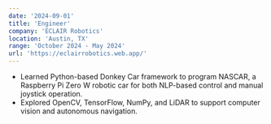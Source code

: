 ```yaml
---
date: '2024-09-01'
title: 'Engineer'
company: 'ECLAIR Robotics'
location: 'Austin, TX'
range: 'October 2024 - May 2024'
url: 'https://eclairrobotics.web.app/'
---
```


- Learned Python-based Donkey Car framework to program NASCAR, a Raspberry Pi Zero W robotic car for both NLP-based control and manual joystick operation.
- Explored OpenCV, TensorFlow, NumPy, and LiDAR to support computer vision and autonomous navigation.
